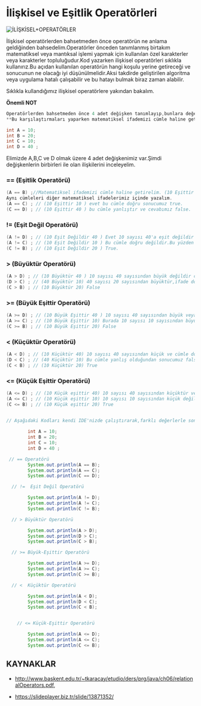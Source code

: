 # İlişkisel ve Eşitlik Operatörleri

![İLİŞKİSEL+OPERATÖRLER](https://slideplayer.biz.tr/slide/13871352/85/images/5/%C4%B0L%C4%B0%C5%9EK%C4%B0SEL+OPERAT%C3%96RLER.jpg)

İlişkisel operatörlerden bahsetmeden önce operatörün ne anlama geldiğinden bahsedelim.Operatörler önceden tanımlanmış birtakım matematiksel veya mantıksal işlemi yapmak için kullanılan özel karakterler veya karakterler topluluğudur.Kod yazarken ilişkisel operatörleri sıklıkla kullanırız.Bu açıdan kullanılan operatörün hangi koşulu yerine getireceği ve sonucunun ne olacağı iyi düşünülmelidir.Aksi takdirde geliştirilen algoritma veya uygulama hatalı çalışabilir ve bu hatayı bulmak biraz zaman alabilir.

Sıklıkla kullandığımız ilişkisel operatörlere yakından bakalım.

**Önemli NOT**

```java
Operatörlerden bahsetmeden önce 4 adet değişken tanımlayıp,bunlara değer ataması yapalım ve ilişkisel ifadelerimizi bu değişkenler üzerinden karşılaştıralım.
**Bu karşılaştırmaları yaparken matematiksel ifademizi cümle haline getirip bu cümlenin doğruluğunu ve yanlışlığını test edeceğiz.**

int A = 10;
int B = 20;
int C = 10;
int D = 40 ;
```

Elimizde A,B,C ve D olmak üzere 4 adet değişkenimiz var.Şimdi değişkenlerin birbirleri ile olan ilişkilerini  inceleyelim.

### ==  (Eşitlik Operatörü) 

```java
(A == B) ;//Matematiksel ifademizi cümle haline getirelim. (10 Eşittir 20) bu cümle yanlış bir cümledir.10 sayısı 20 sayısına eşit olamayacağından sonucumuz yanlış yani false'tur.
Aynı cümleleri diğer matematiksel ifadelerimiz içinde yazalım.
(A == C) ; // (10 Eşittir 10 ) evet bu cümle doğru sonucumuz true.
(C == D) ; // (10 Eşittir 40 ) bu cümle yanlıştır ve cevabımız false.
```

  

### !=  (Eşit Değil Operatörü)

```java
(A != D) ; // (10 Eşit Değildir 40 ) Evet 10 sayısı 40'a eşit değildir ve sonucumuz true'dur.
(A != C) ; // (10 Eşit Değildir 10 ) Bu cümle doğru değildir.Bu yüzden cevabımız false'tur.
(C != B) ; // (10 Eşit Değildir 20 ) True.
```



### > (Büyüktür Operatörü) 

```java
(A > D) ; // (10 Büyüktür 40 ) 10 sayısı 40 sayısından büyük değildir cümle yanlış olduğundan cevabımız false olacaktır.
(D > C) ; // (40 Büyüktür 10) 40 sayısı 20 sayısından büyüktür,ifade doğrudur sonucumuz true'dur.
(C > B) ; // (10 Büyüktür 20) False
```

### >= (Büyük Eşittir Operatörü)

```java
(A >= D) ; // (10 Büyük Eşittir 40 ) 10 sayısı 40 sayısından büyük veya eşit değildir cümle yanlış olduğundan cevabımız false olacaktır.
(A >= C) ; // (10 Büyük Eşittir 10) Burada 10 sayısı 10 sayısından büyük değildir ancak ona eşit olduğundan sonucumuz true olacaktır.
(C >= B) ; // (10 Büyük Eşittir 20) False
```



### <  (Küçüktür Operatörü) 

```java
(A < D) ; // (10 Küçüktür 40) 10 sayısı 40 sayısından küçük ve cümle doğrudur.Sonucumuz true.
(D < C) ; // (40 Küçüktür 10) Bu cümle yanlış olduğundan sonucumuz false olacaktır.
(C < B) ; // (10 Küçüktür 20) True
```

###  <=  (Küçük Eşittir Operatörü) 

```java
(A <= D) ; // (10 Küçük eşittir 40) 10 sayısı 40 sayısından küçüktür ve cümle doğrudur.Sonucumuz true.
(A <= C) ; // (10 Küçük eşittir 10) 10 sayısı 10 sayısından küçük değildir ancak eşit olduğundan sonucumuz true.
(C <= B) ; // (10 Küçük eşittir 20) True
```



```java
        
// Aşağıdaki Kodları kendi IDE'nizde çalıştırarak,farklı değerlerle sonuçları test edebilirsiniz.

        int A = 10;
        int B = 20;
        int C = 10;
        int D = 40 ;

 // == Operatörü
        System.out.println(A == B);
        System.out.println(A == C);
        System.out.println(C == D);

  // !=  Eşit Değil Operatörü

        System.out.println(A != D);
        System.out.println(A != C);
        System.out.println(C != B);

  // > Büyüktür Operatörü

        System.out.println(A > D);
        System.out.println(D > C);
        System.out.println(C > B);

  // >= Büyük-Eşittir Operatörü

        System.out.println(A >= D);
        System.out.println(A >= C);
        System.out.println(C >= B);

  // <  Küçüktür Operatörü

        System.out.println(A < D);
        System.out.println(D < C);
        System.out.println(C < B);


    // <= Küçük-Eşittir Operatörü

        System.out.println(A <= D);
        System.out.println(A <= C);
        System.out.println(C <= B);

```
## KAYNAKLAR 

- http://www.baskent.edu.tr/~tkaracay/etudio/ders/prg/java/ch06/relationalOperators.pdf,

- https://slideplayer.biz.tr/slide/13871352/

